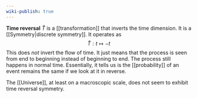 ```yaml
---
wiki-publish: true
---
```

**Time reversal** $\hat{T}$ is a [[transformation]] that inverts the time dimension. It is a [[Symmetry|discrete symmetry]]. It operates as
$$\hat{T}:t\mapsto-t$$
This does *not* invert the flow of time. It just means that the process is seen from end to beginning instead of beginning to end. The process still happens in normal time. Essentially, it tells us is the [[probability]] of an event remains the same if we look at it in reverse.

The [[Universe]], at least on a macroscopic scale, does not seem to exhibit time reversal symmetry.